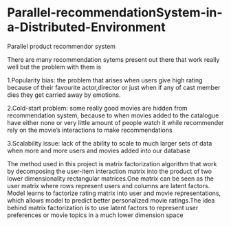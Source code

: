 # Parallel-recommendationSystem-in-a-Distributed-Environment
Parallel product recommendor system

There are many recommendation sytems present out there that work really well but the problem
with them is

1.Popularity bias: the problem that arises when users give high rating because of their favourite
actor,director or just when if any of cast member dies they get carried away by emotions.

2.Cold-start problem: some really good movies are hidden from recommendation system, because to
when movies added to the catalogue have either none or very little amount of people watch it
while recommender rely on the movie’s interactions to make recommendations

3.Scalability issue: lack of the ability to scale to much larger sets of data when more and more users
and movies added into our database


The method used in this project is matrix factorization algorithm that work by decomposing
the user-item interaction matrix into the product of two lower dimensionality rectangular
matrices.One matrix can be seen as the user matrix where rows represent users and columns are
latent factors. 
            Model learns to factorize rating matrix into user and movie representations, which
allows model to predict better personalized movie ratings.The idea behind matrix factorization is
to use latent factors to represent user preferences or movie topics in a much lower dimension
space
